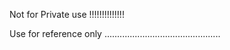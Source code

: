 Not for Private use !!!!!!!!!!!!!!



Use for reference only ..............................................
